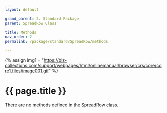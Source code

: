 ```yaml
---
layout: default

grand_parent: 2. Standard Package
parent: SpreadRow Class

title: Methods
nav_order: 2
permalink: /package/standard/SpreadRow/methods

---
```

{% assign img1 = "https://biz-collections.com/support/webpages/html/onlinemanual/browser/crs/core/core1.files/image001.gif" %}


# {{ page.title }}

There are no methods defined in the SpreadRow class.